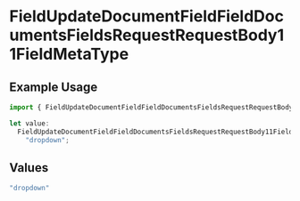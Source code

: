 # FieldUpdateDocumentFieldFieldDocumentsFieldsRequestRequestBody11FieldMetaType

## Example Usage

```typescript
import { FieldUpdateDocumentFieldFieldDocumentsFieldsRequestRequestBody11FieldMetaType } from "@documenso/sdk-typescript/models/operations";

let value:
  FieldUpdateDocumentFieldFieldDocumentsFieldsRequestRequestBody11FieldMetaType =
    "dropdown";
```

## Values

```typescript
"dropdown"
```